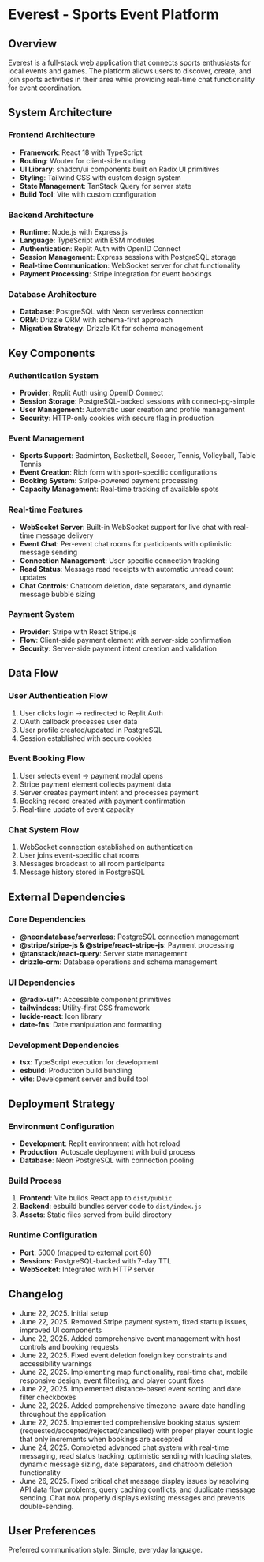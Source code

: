 # Everest - Sports Event Platform

## Overview

Everest is a full-stack web application that connects sports enthusiasts for local events and games. The platform allows users to discover, create, and join sports activities in their area while providing real-time chat functionality for event coordination.

## System Architecture

### Frontend Architecture
- **Framework**: React 18 with TypeScript
- **Routing**: Wouter for client-side routing
- **UI Library**: shadcn/ui components built on Radix UI primitives
- **Styling**: Tailwind CSS with custom design system
- **State Management**: TanStack Query for server state
- **Build Tool**: Vite with custom configuration

### Backend Architecture
- **Runtime**: Node.js with Express.js
- **Language**: TypeScript with ESM modules
- **Authentication**: Replit Auth with OpenID Connect
- **Session Management**: Express sessions with PostgreSQL storage
- **Real-time Communication**: WebSocket server for chat functionality
- **Payment Processing**: Stripe integration for event bookings

### Database Architecture
- **Database**: PostgreSQL with Neon serverless connection
- **ORM**: Drizzle ORM with schema-first approach
- **Migration Strategy**: Drizzle Kit for schema management

## Key Components

### Authentication System
- **Provider**: Replit Auth using OpenID Connect
- **Session Storage**: PostgreSQL-backed sessions with connect-pg-simple
- **User Management**: Automatic user creation and profile management
- **Security**: HTTP-only cookies with secure flag in production

### Event Management
- **Sports Support**: Badminton, Basketball, Soccer, Tennis, Volleyball, Table Tennis
- **Event Creation**: Rich form with sport-specific configurations
- **Booking System**: Stripe-powered payment processing
- **Capacity Management**: Real-time tracking of available spots

### Real-time Features
- **WebSocket Server**: Built-in WebSocket support for live chat with real-time message delivery
- **Event Chat**: Per-event chat rooms for participants with optimistic message sending
- **Connection Management**: User-specific connection tracking
- **Read Status**: Message read receipts with automatic unread count updates
- **Chat Controls**: Chatroom deletion, date separators, and dynamic message bubble sizing

### Payment System
- **Provider**: Stripe with React Stripe.js
- **Flow**: Client-side payment element with server-side confirmation
- **Security**: Server-side payment intent creation and validation

## Data Flow

### User Authentication Flow
1. User clicks login → redirected to Replit Auth
2. OAuth callback processes user data
3. User profile created/updated in PostgreSQL
4. Session established with secure cookies

### Event Booking Flow
1. User selects event → payment modal opens
2. Stripe payment element collects payment data
3. Server creates payment intent and processes payment
4. Booking record created with payment confirmation
5. Real-time update of event capacity

### Chat System Flow
1. WebSocket connection established on authentication
2. User joins event-specific chat rooms
3. Messages broadcast to all room participants
4. Message history stored in PostgreSQL

## External Dependencies

### Core Dependencies
- **@neondatabase/serverless**: PostgreSQL connection management
- **@stripe/stripe-js & @stripe/react-stripe-js**: Payment processing
- **@tanstack/react-query**: Server state management
- **drizzle-orm**: Database operations and schema management

### UI Dependencies
- **@radix-ui/***: Accessible component primitives
- **tailwindcss**: Utility-first CSS framework
- **lucide-react**: Icon library
- **date-fns**: Date manipulation and formatting

### Development Dependencies
- **tsx**: TypeScript execution for development
- **esbuild**: Production build bundling
- **vite**: Development server and build tool

## Deployment Strategy

### Environment Configuration
- **Development**: Replit environment with hot reload
- **Production**: Autoscale deployment with build process
- **Database**: Neon PostgreSQL with connection pooling

### Build Process
1. **Frontend**: Vite builds React app to `dist/public`
2. **Backend**: esbuild bundles server code to `dist/index.js`  
3. **Assets**: Static files served from build directory

### Runtime Configuration
- **Port**: 5000 (mapped to external port 80)
- **Sessions**: PostgreSQL-backed with 7-day TTL
- **WebSocket**: Integrated with HTTP server

## Changelog
- June 22, 2025. Initial setup
- June 22, 2025. Removed Stripe payment system, fixed startup issues, improved UI components
- June 22, 2025. Added comprehensive event management with host controls and booking requests
- June 22, 2025. Fixed event deletion foreign key constraints and accessibility warnings
- June 22, 2025. Implementing map functionality, real-time chat, mobile responsive design, event filtering, and player count fixes
- June 22, 2025. Implemented distance-based event sorting and date filter checkboxes
- June 22, 2025. Added comprehensive timezone-aware date handling throughout the application
- June 22, 2025. Implemented comprehensive booking status system (requested/accepted/rejected/cancelled) with proper player count logic that only increments when bookings are accepted
- June 24, 2025. Completed advanced chat system with real-time messaging, read status tracking, optimistic sending with loading states, dynamic message sizing, date separators, and chatroom deletion functionality
- June 26, 2025. Fixed critical chat message display issues by resolving API data flow problems, query caching conflicts, and duplicate message sending. Chat now properly displays existing messages and prevents double-sending.

## User Preferences

Preferred communication style: Simple, everyday language.